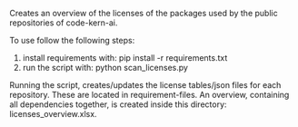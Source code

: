 Creates an overview of the licenses of the packages used by the public repositories of
code-kern-ai.

To use follow the following steps:
1. install requirements with: pip install -r requirements.txt
2. run the script with: python scan_licenses.py

Running the script, creates/updates the license tables/json files for each repository.
These are located in requirement-files. An overview, containing all dependencies
together, is created inside this directory: licenses_overview.xlsx.